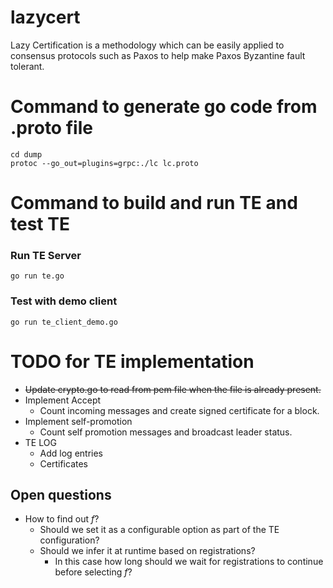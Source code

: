 # lazycert
Lazy Certification is a methodology which can be easily applied to consensus protocols such as Paxos to help make Paxos Byzantine fault tolerant.


# Command to generate go code from .proto file
    cd dump
    protoc --go_out=plugins=grpc:./lc lc.proto
# Command to build and run TE and test TE

### Run TE Server
    go run te.go
    
### Test with demo client
    go run te_client_demo.go
    
    
# TODO for TE implementation
* ~~Update crypto.go to read from pem file when the file is already present.~~
* Implement Accept
  * Count incoming messages and create signed certificate for a block.
* Implement self-promotion
  * Count self promotion messages and broadcast leader status.
* TE LOG
  * Add log entries
  * Certificates

## Open questions
* How to find out *f*? 
  * Should we set it as a configurable option as part of the TE configuration?
  * Should we infer it at runtime based on registrations?
    * In this case how long should we wait for registrations to continue before selecting *f*?
